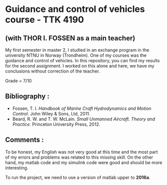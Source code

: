 # Guidance and control of vehicles course - TTK 4190 
## (with THOR I. FOSSEN as a main teacher)

My first semester in master 2, I studied in an exchange program in the university NTNU in Norway (Trondheim). 
One of my courses was the guidance and control of vehicles. In this repository, you can find my results for the second assignment. I worked on this alone and here, we have my conclusions without correction of the teacher. <br>
 
Grade = 7/10 <br>

## Bibliography : 
- Fossen, T. I. *Handbook of Marine Craft Hydrodynamics and Motion Control.* John Wiley & Sons, Ltd, 2011. 
- Beard, R. W. and T. W. McLain. *Small Unmanned Aircraft. Theory and Practice.* Princeton University Press, 2012.
## Comments : 
To be honest, my English was not very good at this time and the most part of my errors and problems was related to this missing skill. On the other hand, my matlab code and my simulink code were good and should be more interesting. <br>

To run the project, we need to use a version of matlab upper to **2016a**. 






